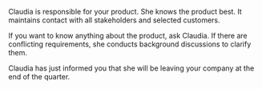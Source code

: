 Claudia is responsible for your product. She knows the product best. It maintains contact with all stakeholders and selected customers.

If you want to know anything about the product, ask Claudia. If there are conflicting requirements, she conducts background discussions to clarify them.

Claudia has just informed you that she will be leaving your company at the end of the quarter.
